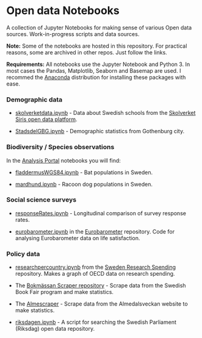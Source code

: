# Open data Notebooks

A collection of Jupyter Notebooks for making sense of various Open data sources. Work-in-progress scripts and data sources.

**Note:** Some of the notebooks are hosted in this repository. For practical reasons, some are archived in other repos. Just follow the links.

**Requirements:** All notebooks use the Jupyter Notebook and Python 3. In most cases the Pandas, Matplotlib, Seaborn and Basemap are used. I recommed the [Anaconda](https://www.continuum.io/downloads) distribution for installing these packages with ease. 


### Demographic data
* [skolverketdata.ipynb](https://github.com/christopherkullenberg/opendatanotebooks/blob/master/skolverketdata.ipynb) - Data about Swedish schools from the [Skolverket Siris open data platform](http://siris.skolverket.se/siris/f?p=Siris:1:0).

* [StadsdelGBG.ipynb](https://github.com/christopherkullenberg/opendatanotebooks/blob/master/StadsdelGBG.ipynb) - Demographic statistics from Gothenburg city. 


### Biodiversity / Species observations
In the [Analysis Portal](https://github.com/christopherkullenberg/AnalysisportalNotebooks) notebooks you will find:

* [fladdermusWGS84.ipynb](https://github.com/christopherkullenberg/AnalysisportalNotebooks/blob/master/fladdermusWGS84.ipynb) - Bat populations in Sweden. 

* [mardhund.ipynb](https://github.com/christopherkullenberg/AnalysisportalNotebooks/blob/master/mardhund.ipynb) - Racoon dog populations in Sweden.


### Social science surveys

* [responseRates.ipynb](https://github.com/christopherkullenberg/opendatanotebooks/blob/master/responseRates.ipynb) - Longitudinal comparison of survey response rates. 

* [eurobarometer.ipynb](https://github.com/christopherkullenberg/eurobarometer/blob/master/eurobarometer.ipynb) in the [Eurobarometer](https://github.com/christopherkullenberg/eurobarometer) repository. Code for analysing Eurobarometer data on life satisfaction. 



### Policy data
* [researchpercountry.ipynb](https://github.com/christopherkullenberg/Swedenresearchspending/blob/master/researchpercountry.ipynb) from the [Sweden Research Spending](https://github.com/christopherkullenberg/Swedenresearchspending) repository. Makes a graph of OECD data on research spending. 

* The [Bokmässan Scraper repository](https://github.com/christopherkullenberg/Bokm-ssanScraper) - Scrape data from the Swedish Book Fair program and make statistics. 

* The [Almescraper](https://github.com/christopherkullenberg/AlmeScraper) - Scrape data from the Almedalsveckan website to make statistics. 

* [riksdagen.ipynb](https://github.com/christopherkullenberg/riksdagen/blob/master/riksdagen.ipynb) - A script for searching the Swedish Parliament (Riksdag) open data repository. 
